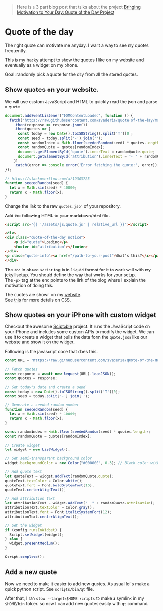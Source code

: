 > Here is a 3 part blog post that talks about the project [Bringing Motivation to Your Day: Quote of the Day Project](https://svaderia.github.io/articles/bringing-motivation-to-your-day-quote-of-the-day-project/)
# Quote of the day

The right quote can motivate me anyday. I want a way to see my quotes frequently.

This is my hacky attempt to show the quotes I like on my website and eventually as a widget on my phone. 

Goal: randomly pick a quote for the day from all the stored quotes.

## Show quotes on your website.
We will use custom JavaScript and HTML to quickly read the json and parse a quote. 

```js
document.addEventListener("DOMContentLoaded", function () {
  fetch('https://raw.githubusercontent.com/svaderia/quote-of-the-day/main/quotes.json')
    .then(response => response.json())
    .then(quotes => {
      const today = new Date().toISOString().split('T')[0];
      const seed = today.split('-').join('');
      const randomIndex = Math.floor(seededRandom(seed) * quotes.length);
      const randomQuote = quotes[randomIndex];
      document.getElementById('quote').innerText = randomQuote.quote;
      document.getElementById('attribution').innerText = "- " + randomQuote.attribution;
    })
    .catch(error => console.error('Error fetching the quote:', error));
});

// https://stackoverflow.com/a/19303725
function seededRandom(seed) {
  let x = Math.sin(seed) * 10000;
  return x - Math.floor(x);
}
```
Change the link to the raw `quotes.json` of your repository. 

Add the following HTML to your markdown/html file.

```html
<script src="{{ '/assets/js/quote.js' | relative_url }}"></script>

<div>
<div class="quote-of-the-day notice">
    <p id="quote">Loading</p>
    <footer id="attribution"></footer>
</div>
<p class="quote-info"><a href="/path-to-your-post">What's this?</a></p>
</div>
```
The `src` in above `script` tag is in `liquid` format for it to work well with my jekyll setup. You should define the way that works for your setup.  
The `<p>` tag at the end points to the link of the blog where I explain the motivation of doing this.

The quotes are shown on my [website](svaderia.github.io).  
See [this](https://github.com/svaderia/svaderia.github.io/commit/9704cadbca356e3d4b092c17d6bd988513c11695) for more details on CSS.


## Show quotes on your iPhone with custom widget
Checkout the awesome [Sciptable](https://scriptable.app/) project. 
It runs the JavaScript code on your iPhone and includes some custom APIs to modify the widget.
We can use it to create a widget that pulls the data form the `quote.json` like our website and show it on the widget.

Following is the javascript code that does this.

```javascript
const URL = 'https://raw.githubusercontent.com/svaderia/quote-of-the-day/main/quotes.json';

// Fetch quotes
const response = await new Request(URL).loadJSON();
const quotes = response;

// Get today's date and create a seed
const today = new Date().toISOString().split('T')[0];
const seed = today.split('-').join('');

// Generate a seeded random number
function seededRandom(seed) {
  let x = Math.sin(seed) * 10000;
  return x - Math.floor(x);
}

const randomIndex = Math.floor(seededRandom(seed) * quotes.length);
const randomQuote = quotes[randomIndex];

// Create widget
let widget = new ListWidget();

// Set semi-transparent background color
widget.backgroundColor = new Color("#000000", 0.3); // Black color with 50% opacity

// Add quote text
let quoteText = widget.addText(randomQuote.quote);
quoteText.textColor = Color.white();
quoteText.font = Font.boldSystemFont(16);
quoteText.centerAlignText();

// Add attribution text
let attributionText = widget.addText("- " + randomQuote.attribution);
attributionText.textColor = Color.gray();
attributionText.font = Font.italicSystemFont(12);
attributionText.centerAlignText();

// Set the widget
if (config.runsInWidget) {
  Script.setWidget(widget);
} else {
  widget.presentMedium();
}

Script.complete();
```

## Add a new quote
Now we need to make it easier to add new quotes. As usual let's make a quick python script. See `scripts/bin/qt` file.

After that, I ran `stow --target=$HOME scripts` to make a symlink in my `$HOME/bin` folder. so now I can add new quotes easily with `qt` command.
